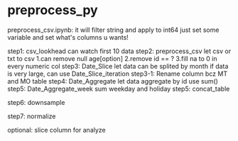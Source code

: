 # preprocess_py

preprocess_csv.ipynb:
	it will filter string and apply to int64
	just set some variable and set what's columns u wants!

step1:
	csv_lookhead
		can watch first 10 data
step2:
	preprocess_csv
		let csv or txt to csv
			1.can remove null age[option]
			2.remove id == ?
			3.fill na to 0 in every numeric col 
step3:
	Date_Slice
		let data can be splited by month
		if data is very large, can use Date_Slice_iteration
step3-1:
	Rename column bcz MT and MO table
step4:
	Date_Aggregate
		let data aggregate by id use sum()
step5:
	Date_Aggregate_week
		sum weekday and holiday
step5:
	concat_table
		
step6:
	downsample

step7:
	normalize

optional:
	slice column for analyze 